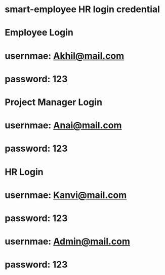 # smart-employee HR login credential

# Employee Login
# usernmae: Akhil@mail.com
# password: 123

# Project Manager Login
# usernmae: Anai@mail.com
# password: 123

# HR Login
# usernmae: Kanvi@mail.com
# password: 123

# usernmae: Admin@mail.com
# password: 123

